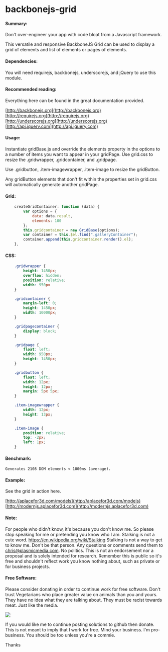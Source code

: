 # backbonejs-grid

#### Summary: 
Don't over-engineer your app with code bloat from a Javascript framework. 
	 
This versatile and responsive BackboneJS Grid can be used to display a grid of elements and list of elements or pages of elements.

#### Dependencies:
You will need requirejs, backbonejs, underscorejs, and jQuery to use this module.  

#### Recommended reading:
Everything here can be found in the great documentation provided. 

[](http://)
	[http://backbonejs.org](http://backbonejs.org)  
[](http://)
	[http://requirejs.org](http://requirejs.org)  
[](http://)	
	[http://underscorejs.org](http://underscorejs.org)  
[](http://)
	[http://api.jquery.com](http://api.jquery.com)


#### Usage: 

Instantiate gridBase.js and override the elements property in the options to a number of items you want to appear in your gridPage. Use grid.css to resize the .gridwrapper, .gridcontainer, and .gridpage. 

Use .gridbutton, .item-imagewrapper, .item-image to resize the gridButton. 

Any gridButton elements that don't fit within the properties set in grid.css will automatically generate another gridPage.  

#### Grid: 
``` javascript
	createGridContainer: function (data) {
        var options = {
            data: data.result,
            elements: 100
        };
        this.gridcontainer = new GridBase(options);
        var container = this.$el.find(".galleryContainer");
        container.append(this.gridcontainer.render().el);
    },
``` 

#### CSS:
``` css
	.gridwrapper {
	  	height: 1450px;
	  	overflow: hidden;
	  	position: relative;
	  	width: 950px
	}

	.gridcontainer {
	  	margin-left: 0;
	  	height: 1450px;
	  	width: 10000px;
	}

	.gridpagecontainer {
	  	display: block;
	}

	.gridpage {
	  	float: left;
	  	width: 950px;
	  	height: 1450px;
	}

	.gridbutton {
	  	float: left;
	  	width: 12px;
	 	height: 12px;
	  	margin: 5px 5px;
	}

	.item-imagewrapper {
	  	width: 12px;
	  	height: 13px;
	}

	.item-image {
	  	position: relative;
	  	top: -2px;
	  	left: 1px;
	}
```

#### Benchmark: 

	Generates 2108 DOM elements < 1000ms (average).

#### Example: 
See the grid in action here.

[](http://)
	[http://aplacefor3d.com/models](http://aplacefor3d.com/models)  
[](http://)
	[http://modernjs.aplacefor3d.com](http://modernjs.aplacefor3d.com)  

#### Note: 
For people who didn't know, it's because you don't know me. So please stop speaking for me or pretending you know who I am. Stalking is not a cute word. https://en.wikipedia.org/wiki/Stalking Stalking is not a way to get to know me. Don't be that person. Any questions or comments send them to chris@plasmicmedia.com. No politics. This is not an endorsement nor a proposal and is solely intended for research. Remember this is public so it's free and shouldn't reflect work you know nothing about, such as private or for business projects. 

#### Free Software:
Please consider donating in order to continue work for free software. Don't trust Vegetarians who place greater value on animals than you and yours. They have no idea what they are talking about. They must be racist towards meat. Just like the media.

[![](https://www.paypalobjects.com/en_US/i/btn/btn_donateCC_LG.gif)](https://www.paypal.com/cgi-bin/webscr?cmd=_s-xclick&hosted_button_id=RVACW559Q5Z92)

If you would like me to continue posting solutions to github then donate. This is not meant to imply that I work for free. Mind your business. I'm pro-business. You should be too unless you're a commie.

Thanks
